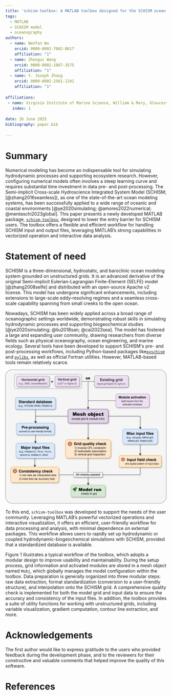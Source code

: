 ```yaml
---
title: 'schism-toolbox: A MATLAB toolbox designed for the SCHISM ocean model'
tags:
  - MATLAB
  - SCHISM model
  - oceanography
authors:
  - name: Wenfan Wu
    orcid: 0000-0001-7062-0617
    affiliation: "1"
  - name: Zhengui Wang
    orcid: 0000-0002-1867-3575
    affiliation: "1"
  - name: Y. Joseph Zhang
    orcid: 0000-0002-2561-1241
    affiliation: "1"

affiliations:
 - name: Virginia Institute of Marine Science, William & Mary, Gloucester Point, VA 23062, USA.
   index: 1

date: 26 June 2025
bibliography: paper.bib

---
```


# Summary

Numerical modeling has become an indispensable tool for simulating hydrodynamic processes and supporting ecosystem research. However, configuring numerical models often involves a steep learning curve and requires substantial time investment in data pre- and post-processing. The Semi-implicit Cross-scale Hydroscience Integrated System Model (SCHISM; [@zhang2016seamless]), as one of the state-of-the-art ocean modeling systems, has been successfully applied to a wide range of oceanic and coastal environments [@ye2020simulating; @amores2022numerical; @mentaschi2023global]. This paper presents a newly developed MATLAB package, [`schism-toolbox`](https://github.com/wenfanwu/schism-toolbox), designed to lower the entry barrier for SCHISM users. The toolbox offers a flexible and efficient workflow for handling SCHISM input and output files, leveraging MATLAB’s strong capabilities in vectorized operation and interactive data analysis.

# Statement of need

SCHISM is a three-dimensional, hydrostatic, and baroclinic ocean modeling system grounded on unstructured grids. It is an advanced derivative of the original Semi-implicit Eulerian-Lagrangian Finite-Element (SELFE) model [@zhang2008selfe] and distributed with an open-source Apache v2 license. This model has undergone significant enhancements, including extensions to large-scale eddy-resolving regimes and a seamless cross-scale capability spanning from small creeks to the open ocean. 

Nowadays, SCHISM has been widely applied across a broad range of oceanographic settings worldwide, demonstrating robust skills in simulating hydrodynamic processes and supporting biogeochemical studies [@ye2020simulating; @liu2018san; @cai2023sea]. The model has fostered a large and expanding user community, drawing researchers from diverse fields such as physical oceanography, ocean engineering, and marine ecology. Several tools have been developed to support SCHISM's pre- and post-processing workflows, including Python-based packages like[`pyschism`](https://github.com/schism-dev/pyschism) and [`pylibs`](https://github.com/wzhengui/pylibs), as well as official Fortran utilities. However, MATLAB-based tools remain relatively scarce.

![Typical workflow to prepare SCHISM input files based on the toolbox](workflow.png)

To this end, `schism-toolbox` was developed to support the needs of the user community. Leveraging MATLAB’s powerful vectorized operations and interactive visualization, it offers an efficient, user-friendly workflow for data processing and analysis, with minimal dependence on external packages. This workflow allows users to rapidly set up hydrodynamic or coupled hydrodynamic-biogeochemical simulations with SCHISM, provided that a standardized database is available.

Figure 1 illustrates a typical workflow of the toolbox, which adopts a modular design to improve usability and maintainability. During the setup process, grid information and activated modules are stored in a mesh object named `Mobj`, which globally manages the model configuration within the toolbox. Data preparation is generally organized into three modular steps: raw data extraction, format standardization (conversion to a user-friendly structure), and interpolation onto the SCHISM grid. A comprehensive quality check is implemented for both the model grid and input data to ensure the accuracy and consistency of the input files. In addition, the toolbox provides a suite of utility functions for working with unstructured grids, including variable visualization, gradient computation, contour line extraction, and more.

# Acknowledgements

The first author would like to express gratitude to the users who provided feedback during the development phase, and to the reviewers for their constructive and valuable comments that helped improve the quality of this software.

# References